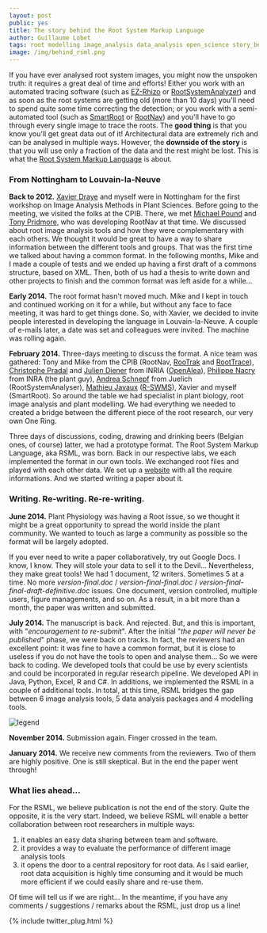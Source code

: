 ```yaml
---
layout: post
public: yes
title: The story behind the Root System Markup Language
author: Guillaume Lobet
tags: root modelling image_analysis data_analysis open_science story_behind
image: /img/behind_rsml.png 
---
```



If you have ever analysed root system images, you might now the unspoken truth: it requires a great deal of time and efforts! Either you work with an automated tracing software (such as [EZ-Rhizo](http://www.psrg.org.uk/plant-biometrics.html) or [RootSystemAnalyzer](http://www.csc.univie.ac.at/rootbox/rsa.html)) and as soon as the root systems are getting old (more than 10 days) you'll need to spend quite some time correcting the detection; or you work with a semi-automated tool (such as [SmartRoot](http://www.uclouvain.be/en-smartroot) or [RootNav](https://www.cpib.ac.uk/tools-resources/software/rootnav/)) and you'll have to go through every single image to trace the roots. The **good thing** is that you know you'll get great data out of it! Architectural data are extremely rich and can be analysed in multiple ways. However, the **downside of the story** is that you will use only a fraction of the data and the rest might be lost. This is what the [Root System Markup Language](rootsystemml.github.io) is about.

### From Nottingham to Louvain-la-Neuve

**Back to 2012.** [Xavier Draye](http://www.uclouvain.be/xavier.draye) and myself were in Nottingham for the first workshop on Image Analysis Methods in Plant Sciences. Before going to the meeting, we visited the folks at the CPIB. There, we met [Michael Pound](https://www.cpib.ac.uk/people/michael-pound/) and [Tony Pridmore](https://www.cpib.ac.uk/people/tony-pridmore/), who was developing RootNav at that time. We discussed about root image analysis tools and how they were complementary with each others. We thought it would be great to have a way to share information between the different tools and groups. That was the first time we talked about having a common format. In the following months, Mike and I made a couple of tests and we ended up having a first draft of a commons structure, based on XML. Then, both of us had a thesis to write down and other projects to finish and the common format was left aside for a while...

**Early 2014.** The root format hasn't moved much. Mike and I kept in touch and continued working on it for a while, but without any face to face meeting, it was hard to get things done. So, with Xavier, we decided to invite people interested in developing the language in Louvain-la-Neuve. A couple of e-mails later, a date was set and colleagues were invited. The machine was rolling again.

**February 2014.** Three-days meeting to discuss the format. A nice team was gathered: Tony and Mike from the CPIB (RootNav, [RooTrak](https://www.cpib.ac.uk/tools-resources/software/rootrak/) and [RootTrace](https://www.cpib.ac.uk/tools-resources/software/roottrace/)), [Christophe Pradal](https://team.inria.fr/virtualplants/christophe-pradal/) and [Julien Diener](http://home-juliendiener.rhcloud.com/) from INRIA ([OpenAlea](http://openalea.gforge.inria.fr/dokuwiki/doku.php)), [Philippe Nacry]() from INRA (the plant guy), [Andrea Schnepf](http://www.fz-juelich.de/ibg/ibg-3/EN/Staff/S/Schnepf%20Dr.%20Andrea.html?nn=1239630) from Juelich (RootSystemAnalyser), [Mathieu Javaux](http://www.uclouvain.be/mathieu.javaux) ([R-SWMS](http://www.fz-juelich.de/ibg/ibg-3/EN/Research/Research%20Topics/Flow%20and%20Transport%20in%20Soil-Plant%20Systems/R-SWMS/artikel.html)), Xavier and myself (SmartRoot). So around the table we had specialist in plant biology, root image analysis and plant modelling. We had everything we needed to created a bridge between the different piece of the root research, our very own One Ring. 

Three days of discussions, coding, drawing and drinking beers (Belgian ones, of course) latter, we had a prototype format. The Root System Markup Language, aka RSML, was born. Back in our respective labs, we each implemented the format in our own tools. We exchanged root files and played with each other data. We set up a [website](rootsystemml.github.io) with all the require informations. And we started writing a paper about it. 

### Writing. Re-writing. Re-re-writing.


**June 2014.** Plant Physiology was having a Root issue, so we thought it might be a great opportunity to spread the world inside the plant community. We wanted to touch as large a community as possible so the format will be largely adopted. 

If you ever need to write a paper collaboratively, try out Google Docs. I know, I know. They will stole your data to sell it to the Devil... Nevertheless, they make great tools! We had 1 document, 12 writers. Sometimes 5 at a time. No more  *version-final.doc* / *version-final-final.doc* / *version-final-final-draft-definitive.doc* issues. One document, version controlled, multiple users, figure managements, and so on. As a result, in a bit more than a month, the paper was written and submitted. 

**July 2014.** The manuscript is back. And rejected. But, and this is important, with "*encouragement to re-submit*". After the initial "*the paper will never be published*" phase, we were back on tracks. In fact, the reviewers had an excellent point: it was fine to have a common format, but it is close to useless if you do not have the tools to open and analyse them... So we were back to coding. We developed tools that could be use by every scientists and could be incorporated in regular research pipeline. We developed API in Java, Python, Excel, R and C#. In additions, we implemented the RSML in a couple of additional tools. In total, at this time, RSML bridges the gap between 6 image analysis tools, 5 data analysis packages and 4 modelling tools.

![legend ](file:///Users/guillaumelobet/Dropbox/research/scripts/websites/guillaumelobet.github.io/img/rsml/figure-4.png)

 
**November 2014.** Submission again. Finger crossed in the team.

**January 2014.** We receive new comments from the reviewers. Two of them are highly positive. One is still skeptical. But in the end the paper went through!

### What lies ahead...

For the RSML, we believe publication is not the end of the story. Quite the opposite, it is the very start. Indeed, we believe RSML will enable a better collaboration between root researchers in multiple ways:

1. it enables an easy data sharing between team and software.
2. it provides a way to evaluate the performance of different image analysis tools
3. it opens the door to a central repository for root data. As I said earlier, root data acquisition is highly time consuming and it would be much more efficient if we could easily share and re-use them.

Of time will tell us if we are right... In the meantime, if you have any comments / suggestions / remarks about the RSML, just drop us a line!


{% include twitter_plug.html %}






